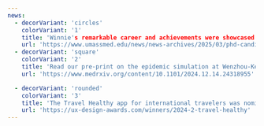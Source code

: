 ```yaml
---
news:
  - decorVariant: 'circles'
    colorVariant: '1'
    title: 'Winnie's remarkable career and achievements were showcased by UMass Chan News'
    url: 'https://www.umassmed.edu/news/news-archives/2025/03/phd-candidate-winnie-mkandawire-impacted-by-grief-and-driven-by-hope-studies-disease-outbreak-modeling/'
  - decorVariant: 'square'
    colorVariant: '2'
    title: 'Read our pre-print on the epidemic simulation at Wenzhou-Kean University that used proximity sensing and gamification to study the effect of risk perception on infectious disease spread'
    url: 'https://www.medrxiv.org/content/10.1101/2024.12.14.24318955'

  - decorVariant: 'rounded'
    colorVariant: '3'
    title: 'The Travel Healthy app for international travelers was nominated for the UX Design Awards 2024'
    url: 'https://ux-design-awards.com/winners/2024-2-travel-healthy'
---
```

